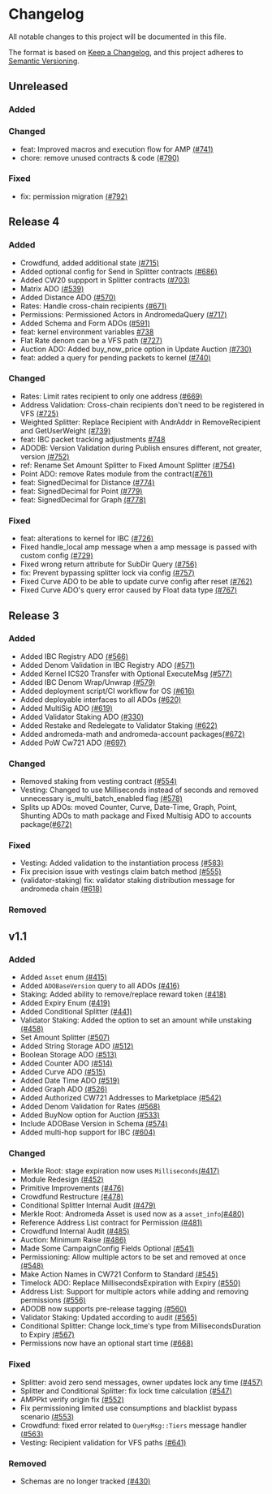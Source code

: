 # Changelog

All notable changes to this project will be documented in this file.

The format is based on [Keep a Changelog](https://keepachangelog.com/en/1.1.0/),
and this project adheres to [Semantic Versioning](https://semver.org/spec/v2.0.0.html).

## Unreleased

### Added

### Changed

- feat: Improved macros and execution flow for AMP [(#741)](https://github.com/andromedaprotocol/andromeda-core/pull/741)
- chore: remove unused contracts & code [(#790)](https://github.com/andromedaprotocol/andromeda-core/pull/790)

### Fixed

- fix: permission migration [(#792)](https://github.com/andromedaprotocol/andromeda-core/pull/792)

## Release 4

### Added

- Crowdfund, added additional state [(#715)](https://github.com/andromedaprotocol/andromeda-core/pull/715)
- Added optional config for Send in Splitter contracts [(#686)](https://github.com/andromedaprotocol/andromeda-core/pull/686)
- Added CW20 suppport in Splitter contracts [(#703)](https://github.com/andromedaprotocol/andromeda-core/pull/703)
- Matrix ADO [(#539)](https://github.com/andromedaprotocol/andromeda-core/pull/539)
- Added Distance ADO [(#570)](https://github.com/andromedaprotocol/andromeda-core/pull/570)
- Rates: Handle cross-chain recipients [(#671)](https://github.com/andromedaprotocol/andromeda-core/pull/671)
- Permissions: Permissioned Actors in AndromedaQuery [(#717)](https://github.com/andromedaprotocol/andromeda-core/pull/717)
- Added Schema and Form ADOs [(#591)](https://github.com/andromedaprotocol/andromeda-core/pull/591)
- feat: kernel environment variables [#738](https://github.com/andromedaprotocol/andromeda-core/pull/738)
- Flat Rate denom can be a VFS path [(#727)](https://github.com/andromedaprotocol/andromeda-core/pull/727)
- Auction ADO: Added buy_now_price option in Update Auction [(#730)](https://github.com/andromedaprotocol/andromeda-core/pull/730)
- feat: added a query for pending packets to kernel [(#740)](https://github.com/andromedaprotocol/andromeda-core/pull/740)

### Changed

- Rates: Limit rates recipient to only one address [(#669)](https://github.com/andromedaprotocol/andromeda-core/pull/669)
- Address Validation: Cross-chain recipients don't need to be registered in VFS [(#725)](https://github.com/andromedaprotocol/andromeda-core/pull/725)
- Weighted Splitter: Replace Recipient with AndrAddr in RemoveRecipient and GetUserWeight [(#739)](https://github.com/andromedaprotocol/andromeda-core/pull/739)
- feat: IBC packet tracking adjustments [#748](https://github.com/andromedaprotocol/andromeda-core/pull/748)
- ADODB: Version Validation during Publish ensures different, not greater, version [(#752)](https://github.com/andromedaprotocol/andromeda-core/pull/752)
- ref: Rename Set Amount Splitter to Fixed Amount Splitter [(#754)](https://github.com/andromedaprotocol/andromeda-core/pull/754)
- Point ADO: remove Rates module from the contract[(#761)](https://github.com/andromedaprotocol/andromeda-core/pull/761)
- feat: SignedDecimal for Distance [(#774)](https://github.com/andromedaprotocol/andromeda-core/pull/774)
- feat: SignedDecimal for Point [(#779)](https://github.com/andromedaprotocol/andromeda-core/pull/779)
- feat: SignedDecimal for Graph [(#778)](https://github.com/andromedaprotocol/andromeda-core/pull/778)

### Fixed

- feat: alterations to kernel for IBC [(#726)](https://github.com/andromedaprotocol/andromeda-core/pull/726)
- Fixed handle_local amp message when a amp message is passed with custom config [(#729)](https://github.com/andromedaprotocol/andromeda-core/pull/729)
- Fixed wrong return attribute for SubDir Query [(#756)](https://github.com/andromedaprotocol/andromeda-core/pull/756)
- fix: Prevent bypassing splitter lock via config [(#757)](https://github.com/andromedaprotocol/andromeda-core/pull/757)
- Fixed Curve ADO to be able to update curve config after reset [(#762)](https://github.com/andromedaprotocol/andromeda-core/pull/762)
- Fixed Curve ADO's query error caused by Float data type [(#767)](https://github.com/andromedaprotocol/andromeda-core/pull/767)

## Release 3

### Added

- Added IBC Registry ADO [(#566)](https://github.com/andromedaprotocol/andromeda-core/pull/566)
- Added Denom Validation in IBC Registry ADO [(#571)](https://github.com/andromedaprotocol/andromeda-core/pull/571)
- Added Kernel ICS20 Transfer with Optional ExecuteMsg [(#577)](https://github.com/andromedaprotocol/andromeda-core/pull/577)
- Added IBC Denom Wrap/Unwrap [(#579)](https://github.com/andromedaprotocol/andromeda-core/pull/579)
- Added deployment script/CI workflow for OS [(#616)](https://github.com/andromedaprotocol/andromeda-core/pull/616)
- Added deployable interfaces to all ADOs [(#620)](https://github.com/andromedaprotocol/andromeda-core/pull/620)
- Added MultiSig ADO [(#619)](https://github.com/andromedaprotocol/andromeda-core/pull/619)
- Added Validator Staking ADO [(#330)](https://github.com/andromedaprotocol/andromeda-core/pull/330)
- Added Restake and Redelegate to Validator Staking [(#622)](https://github.com/andromedaprotocol/andromeda-core/pull/622)
- Added andromeda-math and andromeda-account packages[(#672)](https://github.com/andromedaprotocol/andromeda-core/pull/672)
- Added PoW Cw721 ADO [(#697)](https://github.com/andromedaprotocol/andromeda-core/pull/697)

### Changed

- Removed staking from vesting contract [(#554)](https://github.com/andromedaprotocol/andromeda-core/pull/554)
- Vesting: Changed to use Milliseconds instead of seconds and removed unnecessary is_multi_batch_enabled flag [(#578)](https://github.com/andromedaprotocol/andromeda-core/pull/578)
- Splits up ADOs: moved Counter, Curve, Date-Time, Graph, Point, Shunting ADOs to math package and Fixed Multisig ADO to accounts package[(#672)](https://github.com/andromedaprotocol/andromeda-core/pull/672)

### Fixed

- Vesting: Added validation to the instantiation process [(#583)](https://github.com/andromedaprotocol/andromeda-core/pull/583)
- Fix precision issue with vestings claim batch method [(#555)](https://github.com/andromedaprotocol/andromeda-core/pull/555)
- (validator-staking) fix: validator staking distribution message for andromeda chain [(#618)](https://github.com/andromedaprotocol/andromeda-core/pull/618)

### Removed

## v1.1

### Added

- Added `Asset` enum [(#415)](https://github.com/andromedaprotocol/andromeda-core/pull/415)
- Added `ADOBaseVersion` query to all ADOs [(#416)](https://github.com/andromedaprotocol/andromeda-core/pull/416)
- Staking: Added ability to remove/replace reward token [(#418)](https://github.com/andromedaprotocol/andromeda-core/pull/418)
- Added Expiry Enum [(#419)](https://github.com/andromedaprotocol/andromeda-core/pull/419)
- Added Conditional Splitter [(#441)](https://github.com/andromedaprotocol/andromeda-core/pull/441)
- Validator Staking: Added the option to set an amount while unstaking [(#458)](https://github.com/andromedaprotocol/andromeda-core/pull/458)
- Set Amount Splitter [(#507)](https://github.com/andromedaprotocol/andromeda-core/pull/507)
- Added String Storage ADO [(#512)](https://github.com/andromedaprotocol/andromeda-core/pull/512)
- Boolean Storage ADO [(#513)](https://github.com/andromedaprotocol/andromeda-core/pull/513)
- Added Counter ADO [(#514)](https://github.com/andromedaprotocol/andromeda-core/pull/514)
- Added Curve ADO [(#515)](https://github.com/andromedaprotocol/andromeda-core/pull/515)
- Added Date Time ADO [(#519)](https://github.com/andromedaprotocol/andromeda-core/pull/519)
- Added Graph ADO [(#526)](https://github.com/andromedaprotocol/andromeda-core/pull/526)
- Added Authorized CW721 Addresses to Marketplace [(#542)](https://github.com/andromedaprotocol/andromeda-core/pull/542)
- Added Denom Validation for Rates [(#568)](https://github.com/andromedaprotocol/andromeda-core/pull/568)
- Added BuyNow option for Auction [(#533)](https://github.com/andromedaprotocol/andromeda-core/pull/533)
- Include ADOBase Version in Schema [(#574)](https://github.com/andromedaprotocol/andromeda-core/pull/574)
- Added multi-hop support for IBC [(#604)](https://github.com/andromedaprotocol/andromeda-core/pull/604)

### Changed

- Merkle Root: stage expiration now uses `Milliseconds`[(#417)](https://github.com/andromedaprotocol/andromeda-core/pull/417)
- Module Redesign [(#452)](https://github.com/andromedaprotocol/andromeda-core/pull/452)
- Primitive Improvements [(#476)](https://github.com/andromedaprotocol/andromeda-core/pull/476)
- Crowdfund Restructure [(#478)](https://github.com/andromedaprotocol/andromeda-core/pull/478)
- Conditional Splitter Internal Audit [(#479)](https://github.com/andromedaprotocol/andromeda-core/pull/479)
- Merkle Root: Andromeda Asset is used now as a `asset_info`[(#480)](https://github.com/andromedaprotocol/andromeda-core/pull/480)
- Reference Address List contract for Permission [(#481)](https://github.com/andromedaprotocol/andromeda-core/pull/481)
- Crowdfund Internal Audit [(#485)](https://github.com/andromedaprotocol/andromeda-core/pull/485)
- Auction: Minimum Raise [(#486)](https://github.com/andromedaprotocol/andromeda-core/pull/486)
- Made Some CampaignConfig Fields Optional [(#541)](https://github.com/andromedaprotocol/andromeda-core/pull/541)
- Permissioning: Allow multiple actors to be set and removed at once [(#548)](https://github.com/andromedaprotocol/andromeda-core/pull/548)
- Make Action Names in CW721 Conform to Standard [(#545)](https://github.com/andromedaprotocol/andromeda-core/pull/545)
- Timelock ADO: Replace MillisecondsExpiration with Expiry [(#550)](https://github.com/andromedaprotocol/andromeda-core/pull/550)
- Address List: Support for multiple actors while adding and removing permissions [(#556)](https://github.com/andromedaprotocol/andromeda-core/pull/556)
- ADODB now supports pre-release tagging [(#560)](https://github.com/andromedaprotocol/andromeda-core/pull/560)
- Validator Staking: Updated according to audit [(#565)](https://github.com/andromedaprotocol/andromeda-core/pull/565)
- Conditional Splitter: Change lock_time's type from MillisecondsDuration to Expiry [(#567)](https://github.com/andromedaprotocol/andromeda-core/pull/567)
- Permissions now have an optional start time [(#668)](https://github.com/andromedaprotocol/andromeda-core/pull/668)

### Fixed

- Splitter: avoid zero send messages, owner updates lock any time [(#457)](https://github.com/andromedaprotocol/andromeda-core/pull/457)
- Splitter and Conditional Splitter: fix lock time calculation [(#547)](https://github.com/andromedaprotocol/andromeda-core/pull/547)
- AMPPkt verify origin fix [(#552)](https://github.com/andromedaprotocol/andromeda-core/pull/552)
- Fix permissioning limited use consumptions and blacklist bypass scenario [(#553)](https://github.com/andromedaprotocol/andromeda-core/pull/553)
- Crowdfund: fixed error related to `QueryMsg::Tiers` message handler [(#563)](https://github.com/andromedaprotocol/andromeda-core/pull/563)
- Vesting: Recipient validation for VFS paths [(#641)](https://github.com/andromedaprotocol/andromeda-core/pull/641)

### Removed

- Schemas are no longer tracked [(#430)](https://github.com/andromedaprotocol/andromeda-core/pull/430)

